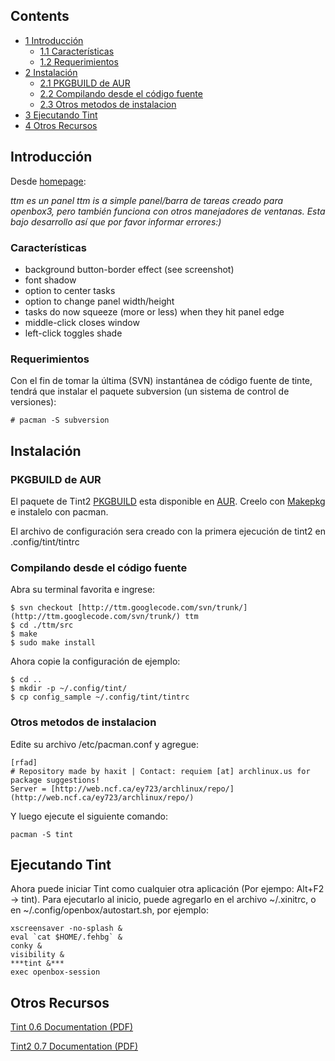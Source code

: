 ## Contents

*   [1 Introducción](#Introducci.C3.B3n)
    *   [1.1 Características](#Caracter.C3.ADsticas)
    *   [1.2 Requerimientos](#Requerimientos)
*   [2 Instalación](#Instalaci.C3.B3n)
    *   [2.1 PKGBUILD de AUR](#PKGBUILD_de_AUR)
    *   [2.2 Compilando desde el código fuente](#Compilando_desde_el_c.C3.B3digo_fuente)
    *   [2.3 Otros metodos de instalacion](#Otros_metodos_de_instalacion)
*   [3 Ejecutando Tint](#Ejecutando_Tint)
*   [4 Otros Recursos](#Otros_Recursos)

## Introducción

Desde [homepage](http://code.google.com/p/ttm/):

*ttm es un panel* *ttm is a simple panel/barra de tareas creado para openbox3, pero también funciona con otros manejadores de ventanas. Esta bajo desarrollo así que por favor informar errores:)*

### Características

*   background button-border effect (see screenshot)
*   font shadow
*   option to center tasks
*   option to change panel width/height
*   tasks do now squeeze (more or less) when they hit panel edge
*   middle-click closes window
*   left-click toggles shade

### Requerimientos

Con el fin de tomar la última (SVN) instantánea de código fuente de tinte, tendrá que instalar el paquete subversion (un sistema de control de versiones):

```
# pacman -S subversion

```

## Instalación

### PKGBUILD de AUR

El paquete de Tint2 [PKGBUILD](https://aur.archlinux.org/packages.php?ID=40739) esta disponible en [AUR](/index.php/AUR "AUR"). Creelo con [Makepkg](/index.php/Makepkg "Makepkg") e instalelo con pacman.

El archivo de configuración sera creado con la primera ejecución de tint2 en .config/tint/tintrc

### Compilando desde el código fuente

Abra su terminal favorita e ingrese:

```
$ svn checkout [http://ttm.googlecode.com/svn/trunk/](http://ttm.googlecode.com/svn/trunk/) ttm
$ cd ./ttm/src
$ make
$ sudo make install

```

Ahora copie la configuración de ejemplo:

```
$ cd ..
$ mkdir -p ~/.config/tint/
$ cp config_sample ~/.config/tint/tintrc

```

### Otros metodos de instalacion

Edite su archivo /etc/pacman.conf y agregue:

```
[rfad]
# Repository made by haxit | Contact: requiem [at] archlinux.us for package suggestions!
Server = [http://web.ncf.ca/ey723/archlinux/repo/](http://web.ncf.ca/ey723/archlinux/repo/)

```

Y luego ejecute el siguiente comando:

```
pacman -S tint

```

## Ejecutando Tint

Ahora puede iniciar Tint como cualquier otra aplicación (Por ejempo: Alt+F2 -> tint). Para ejecutarlo al inicio, puede agregarlo en el archivo ~/.xinitrc, o en ~/.config/openbox/autostart.sh, por ejemplo:

```
xscreensaver -no-splash &
eval `cat $HOME/.fehbg` &
conky &
visibility &
***tint &***
exec openbox-session

```

## Otros Recursos

[Tint 0.6 Documentation (PDF)](http://tint2.googlecode.com/files/tint-0.6.pdf)

[Tint2 0.7 Documentation (PDF)](http://tint2.googlecode.com/files/tint2-0.7.pdf)